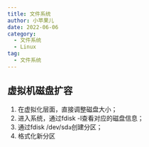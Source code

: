 ```yaml
---
title: 文件系统
author: 小苹果儿
date: 2022-06-06
category:
  - 文件系统
  - Linux
tag:
  - 文件系统
---
```


## 虚拟机磁盘扩容

1. 在虚拟化层面，直接调整磁盘大小；
2. 进入系统，通过fdisk -l查看对应的磁盘信息；
3. 通过fdisk /dev/sd`a`创建分区；
4. 格式化新分区